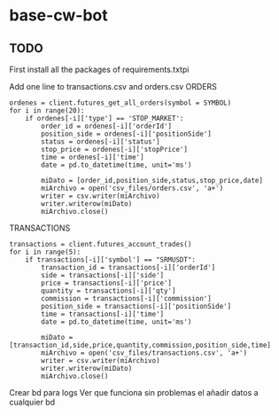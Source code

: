 # base-cw-bot
## TODO

First install all the packages of requirements.txtpi

Add one line to transactions.csv and orders.csv
ORDERS
```
ordenes = client.futures_get_all_orders(symbol = SYMBOL)
for i in range(20):
    if ordenes[-i]['type'] == 'STOP_MARKET':
        order_id = ordenes[-i]['orderId']
        position_side = ordenes[-i]['positionSide']
        status = ordenes[-i]['status']
        stop_price = ordenes[-i]['stopPrice']
        time = ordenes[-i]['time']
        date = pd.to_datetime(time, unit='ms')

        miDato = [order_id,position_side,status,stop_price,date]
        miArchivo = open('csv_files/orders.csv', 'a+')
        writer = csv.writer(miArchivo)
        writer.writerow(miDato)
        miArchivo.close() 
```

TRANSACTIONS

```
transactions = client.futures_account_trades()
for i in range(5):
    if transactions[-i]['symbol'] == "SRMUSDT":        
        transaction_id = transactions[-i]['orderId']
        side = transactions[-i]['side']
        price = transactions[-i]['price']
        quantity = transactions[-i]['qty']
        commission = transactions[-i]['commission']
        position_side = transactions[-i]['positionSide']
        time = transactions[-i]['time']
        date = pd.to_datetime(time, unit='ms')

        miDato = [transaction_id,side,price,quantity,commission,position_side,time]
        miArchivo = open('csv_files/transactions.csv', 'a+')
        writer = csv.writer(miArchivo)
        writer.writerow(miDato)
        miArchivo.close() 
```

Crear bd para logs
Ver que funciona sin problemas el añadir datos a cualquier bd